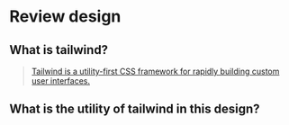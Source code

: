 # Review design
## What is tailwind?
> [Tailwind is a utility-first CSS framework for rapidly building custom user interfaces.](https://tailwindcss.com)
## What is the utility of tailwind in this design?

